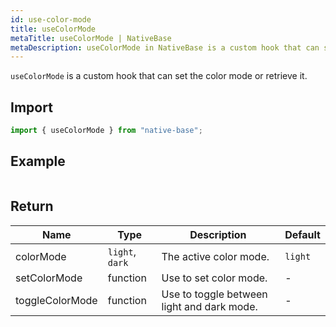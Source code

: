 ```yaml
---
id: use-color-mode
title: useColorMode
metaTitle: useColorMode | NativeBase
metaDescription: useColorMode in NativeBase is a custom hook that can set the color mode or retrieve it. Read this document to know more about useColorMode hook with examples.
---
```


`useColorMode` is a custom hook that can set the color mode or retrieve it.

## Import

```jsx
import { useColorMode } from "native-base";
```

## Example

```ComponentSnackPlayer path=hooks,useColorMode,Basic.tsx

```

## Return

| Name            | Type            | Description                                | Default |
| --------------- | --------------- | ------------------------------------------ | ------- |
| colorMode       | `light`, `dark` | The active color mode.                     | `light` |
| setColorMode    | function        | Use to set color mode.                     | -       |
| toggleColorMode | function        | Use to toggle between light and dark mode. | -       |
